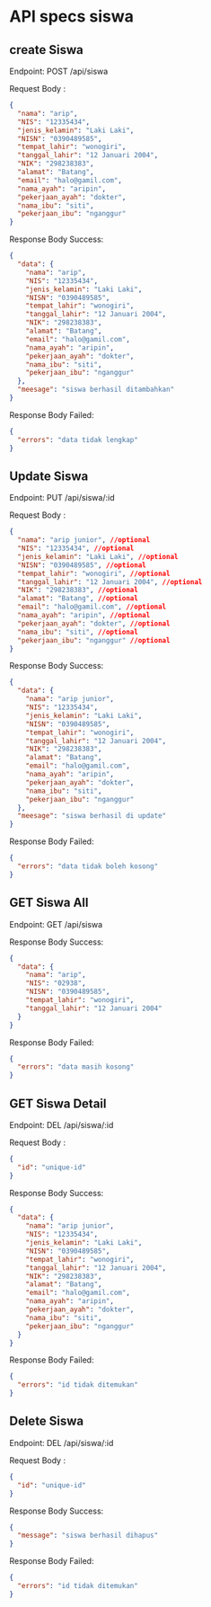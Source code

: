 # API specs siswa

## create Siswa

Endpoint: POST /api/siswa

Request Body :

```json
{
  "nama": "arip",
  "NIS": "12335434",
  "jenis_kelamin": "Laki Laki",
  "NISN": "0390489585",
  "tempat_lahir": "wonogiri",
  "tanggal_lahir": "12 Januari 2004",
  "NIK": "298238383",
  "alamat": "Batang",
  "email": "halo@gamil.com",
  "nama_ayah": "aripin",
  "pekerjaan_ayah": "dokter",
  "nama_ibu": "siti",
  "pekerjaan_ibu": "nganggur"
}
```

Response Body Success:

```json
{
  "data": {
    "nama": "arip",
    "NIS": "12335434",
    "jenis_kelamin": "Laki Laki",
    "NISN": "0390489585",
    "tempat_lahir": "wonogiri",
    "tanggal_lahir": "12 Januari 2004",
    "NIK": "298238383",
    "alamat": "Batang",
    "email": "halo@gamil.com",
    "nama_ayah": "aripin",
    "pekerjaan_ayah": "dokter",
    "nama_ibu": "siti",
    "pekerjaan_ibu": "nganggur"
  },
  "meesage": "siswa berhasil ditambahkan"
}
```

Response Body Failed:

```json
{
  "errors": "data tidak lengkap"
}
```

## Update Siswa

Endpoint: PUT /api/siswa/:id

Request Body :

```json
{
  "nama": "arip junior", //optional
  "NIS": "12335434", //optional
  "jenis_kelamin": "Laki Laki", //optional
  "NISN": "0390489585", //optional
  "tempat_lahir": "wonogiri", //optional
  "tanggal_lahir": "12 Januari 2004", //optional
  "NIK": "298238383", //optional
  "alamat": "Batang", //optional
  "email": "halo@gamil.com", //optional
  "nama_ayah": "aripin", //optional
  "pekerjaan_ayah": "dokter", //optional
  "nama_ibu": "siti", //optional
  "pekerjaan_ibu": "nganggur" //optional
}
```

Response Body Success:

```json
{
  "data": {
    "nama": "arip junior",
    "NIS": "12335434",
    "jenis_kelamin": "Laki Laki",
    "NISN": "0390489585",
    "tempat_lahir": "wonogiri",
    "tanggal_lahir": "12 Januari 2004",
    "NIK": "298238383",
    "alamat": "Batang",
    "email": "halo@gamil.com",
    "nama_ayah": "aripin",
    "pekerjaan_ayah": "dokter",
    "nama_ibu": "siti",
    "pekerjaan_ibu": "nganggur"
  },
  "meesage": "siswa berhasil di update"
}
```

Response Body Failed:

```json
{
  "errors": "data tidak boleh kosong"
}
```

## GET Siswa All

Endpoint: GET /api/siswa

Response Body Success:

```json
{
  "data": {
    "nama": "arip",
    "NIS": "02938",
    "NISN": "0390489585",
    "tempat_lahir": "wonogiri",
    "tanggal_lahir": "12 Januari 2004"
  }
}
```

Response Body Failed:

```json
{
  "errors": "data masih kosong"
}
```

## GET Siswa Detail

Endpoint: DEL /api/siswa/:id

Request Body :

```json
{
  "id": "unique-id"
}
```

Response Body Success:

```json
{
  "data": {
    "nama": "arip junior",
    "NIS": "12335434",
    "jenis_kelamin": "Laki Laki",
    "NISN": "0390489585",
    "tempat_lahir": "wonogiri",
    "tanggal_lahir": "12 Januari 2004",
    "NIK": "298238383",
    "alamat": "Batang",
    "email": "halo@gamil.com",
    "nama_ayah": "aripin",
    "pekerjaan_ayah": "dokter",
    "nama_ibu": "siti",
    "pekerjaan_ibu": "nganggur"
  }
}
```

Response Body Failed:

```json
{
  "errors": "id tidak ditemukan"
}
```

## Delete Siswa

Endpoint: DEL /api/siswa/:id

Request Body :

```json
{
  "id": "unique-id"
}
```

Response Body Success:

```json
{
  "message": "siswa berhasil dihapus"
}
```

Response Body Failed:

```json
{
  "errors": "id tidak ditemukan"
}
```
